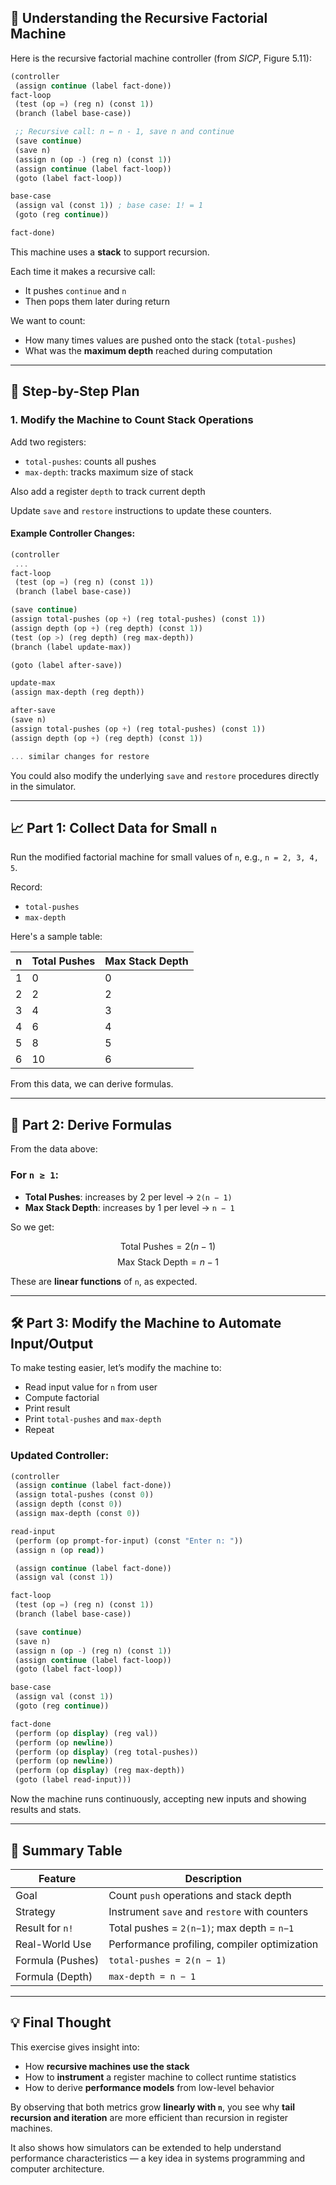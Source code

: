 ## 🧠 Understanding the Recursive Factorial Machine

Here is the recursive factorial machine controller (from *SICP*, Figure 5.11):

```scheme
(controller
 (assign continue (label fact-done))
fact-loop
 (test (op =) (reg n) (const 1))
 (branch (label base-case))

 ;; Recursive call: n ← n - 1, save n and continue
 (save continue)
 (save n)
 (assign n (op -) (reg n) (const 1))
 (assign continue (label fact-loop))
 (goto (label fact-loop))

base-case
 (assign val (const 1)) ; base case: 1! = 1
 (goto (reg continue))

fact-done)

```

This machine uses a **stack** to support recursion.

Each time it makes a recursive call:
- It pushes `continue` and `n`
- Then pops them later during return

We want to count:
- How many times values are pushed onto the stack (`total-pushes`)
- What was the **maximum depth** reached during computation

---

## 🔁 Step-by-Step Plan

### 1. **Modify the Machine to Count Stack Operations**

Add two registers:
- `total-pushes`: counts all pushes
- `max-depth`: tracks maximum size of stack

Also add a register `depth` to track current depth

Update `save` and `restore` instructions to update these counters.

#### Example Controller Changes:

```scheme
(controller
 ...
fact-loop
 (test (op =) (reg n) (const 1))
 (branch (label base-case))

(save continue)
(assign total-pushes (op +) (reg total-pushes) (const 1))
(assign depth (op +) (reg depth) (const 1))
(test (op >) (reg depth) (reg max-depth))
(branch (label update-max))

(goto (label after-save))

update-max
(assign max-depth (reg depth))

after-save
(save n)
(assign total-pushes (op +) (reg total-pushes) (const 1))
(assign depth (op +) (reg depth) (const 1))

... similar changes for restore
```

You could also modify the underlying `save` and `restore` procedures directly in the simulator.

---

## 📈 Part 1: Collect Data for Small `n`

Run the modified factorial machine for small values of `n`, e.g., `n = 2, 3, 4, 5`.

Record:
- `total-pushes`
- `max-depth`

Here's a sample table:

| n | Total Pushes | Max Stack Depth |
|---|--------------|----------------|
| 1 | 0            | 0              |
| 2 | 2            | 2              |
| 3 | 4            | 3              |
| 4 | 6            | 4              |
| 5 | 8            | 5              |
| 6 | 10           | 6              |

From this data, we can derive formulas.

---

## 🧮 Part 2: Derive Formulas

From the data above:

### For `n ≥ 1`:
- **Total Pushes**: increases by 2 per level → `2(n − 1)`
- **Max Stack Depth**: increases by 1 per level → `n − 1`

So we get:

$$
\text{Total Pushes} = 2(n - 1)
$$
$$
\text{Max Stack Depth} = n - 1
$$

These are **linear functions** of `n`, as expected.

---

## 🛠️ Part 3: Modify the Machine to Automate Input/Output

To make testing easier, let’s modify the machine to:
- Read input value for `n` from user
- Compute factorial
- Print result
- Print `total-pushes` and `max-depth`
- Repeat

### Updated Controller:

```scheme
(controller
 (assign continue (label fact-done))
 (assign total-pushes (const 0))
 (assign depth (const 0))
 (assign max-depth (const 0))

read-input
 (perform (op prompt-for-input) (const "Enter n: "))
 (assign n (op read))

 (assign continue (label fact-done))
 (assign val (const 1))

fact-loop
 (test (op =) (reg n) (const 1))
 (branch (label base-case))

 (save continue)
 (save n)
 (assign n (op -) (reg n) (const 1))
 (assign continue (label fact-loop))
 (goto (label fact-loop))

base-case
 (assign val (const 1))
 (goto (reg continue))

fact-done
 (perform (op display) (reg val))
 (perform (op newline))
 (perform (op display) (reg total-pushes))
 (perform (op newline))
 (perform (op display) (reg max-depth))
 (goto (label read-input)))
```

Now the machine runs continuously, accepting new inputs and showing results and stats.

---

## 🎯 Summary Table

| Feature | Description |
|--------|-------------|
| Goal | Count `push` operations and stack depth |
| Strategy | Instrument `save` and `restore` with counters |
| Result for `n!` | Total pushes = `2(n−1)`; max depth = `n−1` |
| Real-World Use | Performance profiling, compiler optimization |
| Formula (Pushes) | `total-pushes = 2(n − 1)` |
| Formula (Depth) | `max-depth = n − 1` |

---

## 💡 Final Thought

This exercise gives insight into:
- How **recursive machines use the stack**
- How to **instrument** a register machine to collect runtime statistics
- How to derive **performance models** from low-level behavior

By observing that both metrics grow **linearly with `n`**, you see why **tail recursion and iteration** are more efficient than recursion in register machines.

It also shows how simulators can be extended to help understand performance characteristics — a key idea in systems programming and computer architecture.
